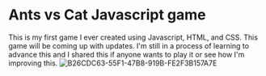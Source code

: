 # Ants vs Cat Javascript game
This is my first game I ever created using Javascript, HTML, and CSS. This game will be coming up with updates. I'm still in a process of learning to advance this and I shared this if anyone wants to play it or see how I'm improving this.
![B26CDC63-55F1-47B8-919B-FE2F3B157A7E](https://github.com/LizSalako/Ant-vs-cat-game/assets/106440322/8f6bb8e0-5af7-4ffc-bc63-93305dcdf6c8)
